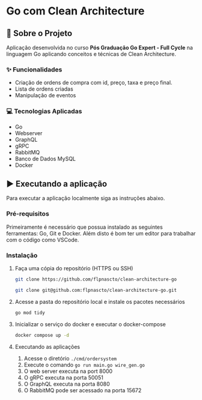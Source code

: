 # Go com Clean Architecture

## :notebook_with_decorative_cover: Sobre o Projeto

Aplicação desenvolvida no curso **Pós Graduação Go Expert - Full Cycle** na linguagem Go aplicando conceitos e técnicas de Clean Architecture.

### :sparkles: Funcionalidades
- Criação de ordens de compra com id, preço, taxa e preço final.
- Lista de ordens criadas
- Manipulação de eventos

### :computer: Tecnologias Aplicadas
* Go
* Webserver
* GraphQL
* gRPC
* RabbitMQ
* Banco de Dados MySQL
* Docker

## :arrow_forward: Executando a aplicação

Para executar a aplicação localmente siga as instruções abaixo.

### Pré-requisitos

Primeiramente é necessário que possua instalado as seguintes ferramentas: Go, Git e Docker.
Além disto é bom ter um editor para trabalhar com o código como VSCode.

### Instalação

1. Faça uma cópia do repositório (HTTPS ou SSH)
   ```sh
   git clone https://github.com/flpnascto/clean-architecture-go
   ```
   ```sh
   git clone git@github.com:flpnascto/clean-architecture-go.git
   ```
2. Acesse a pasta do repositório local e instale os pacotes necessários
   ```sh
   go mod tidy
   ```
3. Inicializar o serviço do docker e executar o docker-compose
   ```sh
   docker compose up -d
   ```
4. Executando as aplicações

    1. Acesse o diretório `./cmd/ordersystem`
    2. Execute o comando `go run main.go wire_gen.go`
    3. O web server executa na port 8000
    4. O gRPC executa na porta 50051
    5. O GraphQL executa na porta 8080
    6. O RabbitMQ pode ser acessado na porta 15672

